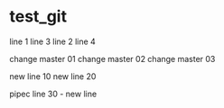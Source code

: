 # test_git
line 1
line 3
line 2
line 4



change master 01
change master 02
change master 03


new line 10
new line 20


pipec
line 30 - new line
